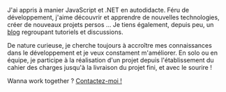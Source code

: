 J'ai appris à manier JavaScript et .NET en autodidacte. Féru de développement, j'aime découvrir et apprendre de nouvelles technologies, créer de nouveaux projets persos ... Je tiens également, depuis peu, un <a href="blog" target="_self">blog</a> regroupant tutoriels et discussions.  

De nature curieuse, je cherche toujours à accroître mes connaissances dans le développement et je veux constament m'améliorer.
En solo ou en équipe, je participe à la réalisation d'un projet depuis l'établissement du cahier des charges jusqu'à la livraison du projet fini, et avec le sourire !  

Wanna work together ? <a href="/contact">Contactez-moi !</a>
